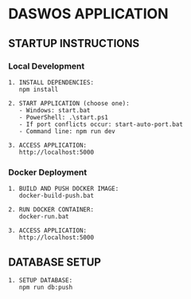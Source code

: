 # DASWOS APPLICATION

## STARTUP INSTRUCTIONS

### Local Development

```
1. INSTALL DEPENDENCIES:
   npm install

2. START APPLICATION (choose one):
   - Windows: start.bat
   - PowerShell: .\start.ps1
   - If port conflicts occur: start-auto-port.bat
   - Command line: npm run dev

3. ACCESS APPLICATION:
   http://localhost:5000
```

### Docker Deployment

```
1. BUILD AND PUSH DOCKER IMAGE:
   docker-build-push.bat

2. RUN DOCKER CONTAINER:
   docker-run.bat

3. ACCESS APPLICATION:
   http://localhost:5000
```

## DATABASE SETUP

```
1. SETUP DATABASE:
   npm run db:push
```
